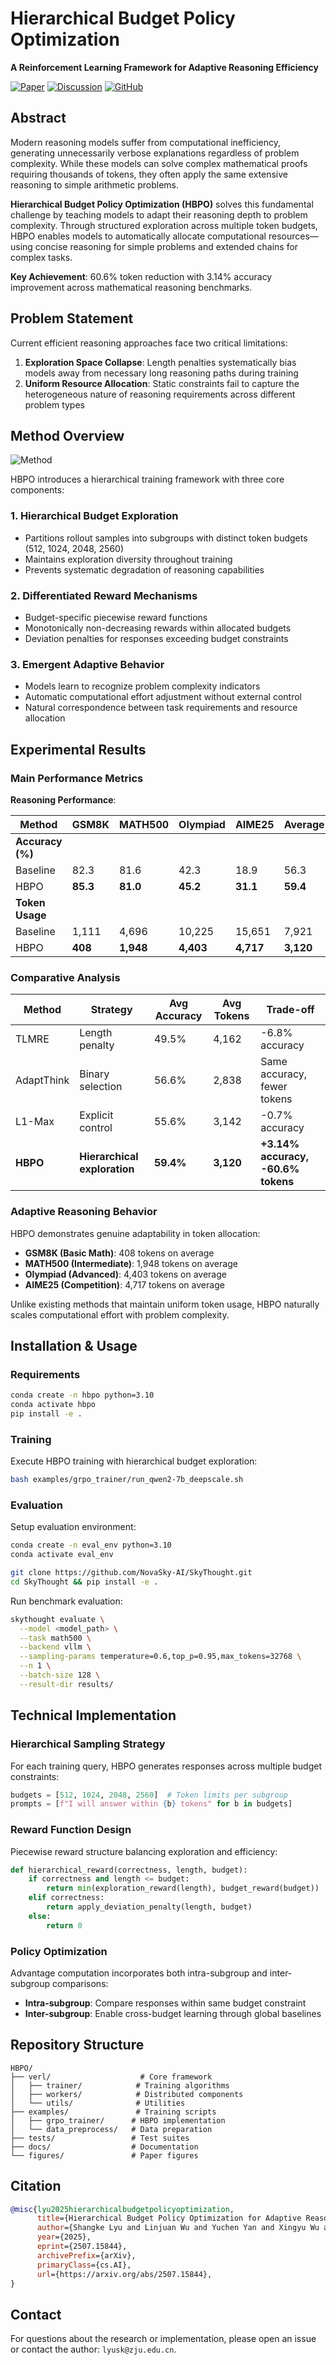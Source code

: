 # Hierarchical Budget Policy Optimization

**A Reinforcement Learning Framework for Adaptive Reasoning Efficiency**

[![Paper](https://img.shields.io/badge/arXiv-2507.15844-b31b1b.svg)](http://arxiv.org/abs/2507.15844)
[![Discussion](https://img.shields.io/badge/alphaXiv-Discussion-blue)](https://www.alphaxiv.org/abs/2507.15844)
[![GitHub](https://img.shields.io/badge/GitHub-Repository-black)](https://github.com/zju-real/HBPO)

## Abstract

Modern reasoning models suffer from computational inefficiency, generating unnecessarily verbose explanations regardless of problem complexity. While these models can solve complex mathematical proofs requiring thousands of tokens, they often apply the same extensive reasoning to simple arithmetic problems.

**Hierarchical Budget Policy Optimization (HBPO)** solves this fundamental challenge by teaching models to adapt their reasoning depth to problem complexity. Through structured exploration across multiple token budgets, HBPO enables models to automatically allocate computational resources—using concise reasoning for simple problems and extended chains for complex tasks.

**Key Achievement**: 60.6% token reduction with 3.14% accuracy improvement across mathematical reasoning benchmarks.

## Problem Statement

Current efficient reasoning approaches face two critical limitations:

1. **Exploration Space Collapse**: Length penalties systematically bias models away from necessary long reasoning paths during training
2. **Uniform Resource Allocation**: Static constraints fail to capture the heterogeneous nature of reasoning requirements across different problem types

## Method Overview

![Method](figures/method.png)

HBPO introduces a hierarchical training framework with three core components:

### 1. Hierarchical Budget Exploration
- Partitions rollout samples into subgroups with distinct token budgets (512, 1024, 2048, 2560)
- Maintains exploration diversity throughout training
- Prevents systematic degradation of reasoning capabilities

### 2. Differentiated Reward Mechanisms  
- Budget-specific piecewise reward functions
- Monotonically non-decreasing rewards within allocated budgets
- Deviation penalties for responses exceeding budget constraints

### 3. Emergent Adaptive Behavior
- Models learn to recognize problem complexity indicators
- Automatic computational effort adjustment without external control
- Natural correspondence between task requirements and resource allocation

## Experimental Results

### Main Performance Metrics

**Reasoning Performance**:

| Method | GSM8K | MATH500 | Olympiad | AIME25 | Average |
|--------|-------|---------|----------|---------|---------|
| **Accuracy (%)** |
| Baseline | 82.3 | 81.6 | 42.3 | 18.9 | 56.3 |
| HBPO | **85.3** | **81.0** | **45.2** | **31.1** | **59.4** |
| **Token Usage** |
| Baseline | 1,111 | 4,696 | 10,225 | 15,651 | 7,921 |
| HBPO | **408** | **1,948** | **4,403** | **4,717** | **3,120** |

### Comparative Analysis

| Method | Strategy | Avg Accuracy | Avg Tokens | Trade-off |
|--------|----------|--------------|------------|-----------|
| TLMRE | Length penalty | 49.5% | 4,162 | -6.8% accuracy |
| AdaptThink | Binary selection | 56.6% | 2,838 | Same accuracy, fewer tokens |
| L1-Max | Explicit control | 55.6% | 3,142 | -0.7% accuracy |
| **HBPO** | **Hierarchical exploration** | **59.4%** | **3,120** | **+3.14% accuracy, -60.6% tokens** |

### Adaptive Reasoning Behavior

HBPO demonstrates genuine adaptability in token allocation:

- **GSM8K (Basic Math)**: 408 tokens on average
- **MATH500 (Intermediate)**: 1,948 tokens on average  
- **Olympiad (Advanced)**: 4,403 tokens on average
- **AIME25 (Competition)**: 4,717 tokens on average

Unlike existing methods that maintain uniform token usage, HBPO naturally scales computational effort with problem complexity.

## Installation & Usage

### Requirements

```bash
conda create -n hbpo python=3.10
conda activate hbpo
pip install -e .
```

### Training

Execute HBPO training with hierarchical budget exploration:

```bash
bash examples/grpo_trainer/run_qwen2-7b_deepscale.sh
```

### Evaluation

Setup evaluation environment:

```bash
conda create -n eval_env python=3.10
conda activate eval_env

git clone https://github.com/NovaSky-AI/SkyThought.git
cd SkyThought && pip install -e .
```

Run benchmark evaluation:

```bash
skythought evaluate \
  --model <model_path> \
  --task math500 \
  --backend vllm \
  --sampling-params temperature=0.6,top_p=0.95,max_tokens=32768 \
  --n 1 \
  --batch-size 128 \
  --result-dir results/
```

## Technical Implementation

### Hierarchical Sampling Strategy

For each training query, HBPO generates responses across multiple budget constraints:

```python
budgets = [512, 1024, 2048, 2560]  # Token limits per subgroup
prompts = [f"I will answer within {b} tokens" for b in budgets]
```

### Reward Function Design

Piecewise reward structure balancing exploration and efficiency:

```python
def hierarchical_reward(correctness, length, budget):
    if correctness and length <= budget:
        return min(exploration_reward(length), budget_reward(budget))
    elif correctness:
        return apply_deviation_penalty(length, budget)
    else:
        return 0
```

### Policy Optimization

Advantage computation incorporates both intra-subgroup and inter-subgroup comparisons:

- **Intra-subgroup**: Compare responses within same budget constraint
- **Inter-subgroup**: Enable cross-budget learning through global baselines

## Repository Structure

```
HBPO/
├── verl/                    # Core framework
│   ├── trainer/            # Training algorithms
│   ├── workers/            # Distributed components  
│   └── utils/              # Utilities
├── examples/               # Training scripts
│   ├── grpo_trainer/      # HBPO implementation
│   └── data_preprocess/   # Data preparation
├── tests/                 # Test suites
├── docs/                  # Documentation
└── figures/               # Paper figures
```


## Citation

```bibtex
@misc{lyu2025hierarchicalbudgetpolicyoptimization,
      title={Hierarchical Budget Policy Optimization for Adaptive Reasoning}, 
      author={Shangke Lyu and Linjuan Wu and Yuchen Yan and Xingyu Wu and Hao Li and Yongliang Shen and Peisheng Jiang and Weiming Lu and Jun Xiao and Yueting Zhuang},
      year={2025},
      eprint={2507.15844},
      archivePrefix={arXiv},
      primaryClass={cs.AI},
      url={https://arxiv.org/abs/2507.15844}, 
}
```

## Contact

For questions about the research or implementation, please open an issue or contact the author: `lyusk@zju.edu.cn`.
